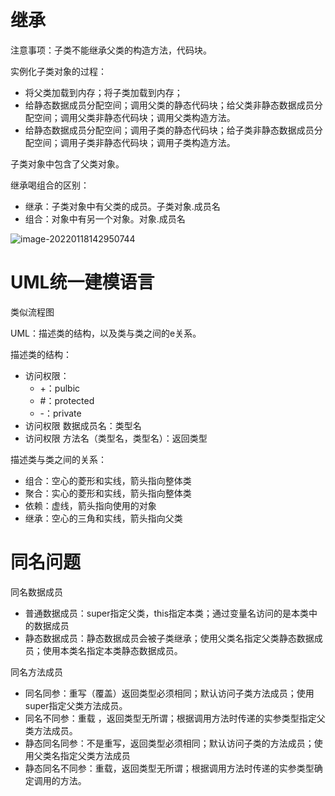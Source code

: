 # 继承

注意事项：子类不能继承父类的构造方法，代码块。

实例化子类对象的过程：

- 将父类加载到内存；将子类加载到内存；
- 给静态数据成员分配空间；调用父类的静态代码块；给父类非静态数据成员分配空间；调用父类非静态代码块；调用父类构造方法。
- 给静态数据成员分配空间；调用子类的静态代码块；给子类非静态数据成员分配空间；调用子类非静态代码块；调用子类构造方法。

子类对象中包含了父类对象。

继承喝组合的区别：

- 继承：子类对象中有父类的成员。子类对象.成员名
- 组合：对象中有另一个对象。对象.成员名

![image-20220118142950744](https://gitee.com/DongJinWei/picgo-imgs/raw/master/images/image-20220118142950744.png)

# UML统一建模语言

类似流程图

UML：描述类的结构，以及类与类之间的e关系。

描述类的结构：

- 访问权限：
  - +：pulbic
  - #：protected
  - -：private
- 访问权限 数据成员名：类型名
- 访问权限 方法名（类型名，类型名）：返回类型

描述类与类之间的关系：

- 组合：空心的菱形和实线，箭头指向整体类
- 聚合：实心的菱形和实线，箭头指向整体类
- 依赖：虚线，箭头指向使用的对象
- 继承：空心的三角和实线，箭头指向父类

# 同名问题

同名数据成员

- 普通数据成员：super指定父类，this指定本类；通过变量名访问的是本类中的数据成员
- 静态数据成员：静态数据成员会被子类继承；使用父类名指定父类静态数据成员；使用本类名指定本类静态数据成员。

同名方法成员

- 同名同参：重写（覆盖）返回类型必须相同；默认访问子类方法成员；使用super指定父类方法成员。
- 同名不同参：重载 ，返回类型无所谓；根据调用方法时传递的实参类型指定父类方法成员。
- 静态同名同参：不是重写，返回类型必须相同；默认访问子类的方法成员；使用父类名指定父类方法成员
- 静态同名不同参：重载，返回类型无所谓；根据调用方法时传递的实参类型确定调用的方法。